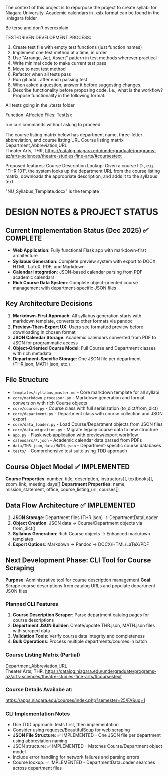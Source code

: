 The context of this project is to repurpose the project to create syllabi for Niagara University. Academic calendars in .xslx format can be found in the ./niagara folder

Be terse and don't overexplain

TEST-DRIVEN DEVELOPMENT PROCESS:
1. Create test file with empty test functions (just function names)
2. Implement one test method at a time, in order
3. Use "Arrange, Act, Assert" pattern in test methods wherever practical
4. Write minimal code to make current test pass
5. Move to next test method
6. Refactor when all tests pass
7. Run git add . after each passing test
8. When asked a question, answer it before suggesting changes.
9. Describe functionality before proposing code. I.e., what is the workflow?
Propose functionality in the following format:

All tests going in the ./tests folder

Function: <what functionality is being added to the code>
Affected Files:
Test(s):

run curl commands without asking to proceed

The course listing matrix below has department name, three-letter abbreviation, and course listing URL
Course listing matrix
Department,Abbreviation,URL    
Theater Arts, THR, https://catalog.niagara.edu/undergraduate/programs-az/arts-sciences/theatre-studies-fine-arts/#coursestext

Proposed features:
Course Description Lookup: Given a course I.D., e.g. "THR 101", the system looks up the department URL from the course listing matrix, downloads the appropriate description, and adds it to the syllabus text.

"NU_Syllabus_Template.docx" is the template

# DESIGN NOTES & PROJECT STATUS

## Current Implementation Status (Dec 2025) ✅ COMPLETE
- **Web Application**: Fully functional Flask app with markdown-first architecture
- **Syllabus Generation**: Complete preview system with export to DOCX, HTML, LaTeX, PDF, and Markdown
- **Calendar Integration**: JSON-based calendar parsing from PDF academic calendars
- **Rich Course Data System**: Complete object-oriented course management with department-specific JSON files

## Key Architecture Decisions
1. **Markdown-First Approach**: All syllabus generation starts with markdown template, converts to other formats via pandoc
2. **Preview-Then-Export UX**: Users see formatted preview before downloading in chosen format
3. **JSON Calendar Storage**: Academic calendars converted from PDF to JSON for programmatic access
4. **Object-Oriented Course Model**: Full Course and Department classes with rich metadata
5. **Department-Specific Storage**: One JSON file per department (THR.json, MATH.json, etc.)

## File Structure
- `templates/syllabus_master.md` - Core markdown template for all syllabi
- `core/markdown_processor.py` - Markdown generation and format conversion with rich Course objects
- `core/course.py` - Course class with full serialization (to_dict/from_dict)
- `core/department.py` - Department class with course collection and JSON export
- `core/data_loader.py` - Load Course/Department objects from JSON files
- `core/data_migration.py` - Migrate legacy course data to new structure
- `app.py` - Flask web application with preview/export workflow
- `calendars/*.json` - Academic calendar data parsed from PDFs
- `data/THR.json`, `data/MATH.json` - Department-specific course databases
- `tests/` - Comprehensive test suite using TDD approach

## Course Object Model ✅ IMPLEMENTED
**Course Properties**: number, title, description, instructors[], textbooks[], zoom_link, meeting_days[]
**Department Properties**: name, mission_statement, office, course_listing_url, courses[]

## Data Flow Architecture ✅ IMPLEMENTED
1. **JSON Storage**: Department files (THR.json) → DepartmentDataLoader
2. **Object Creation**: JSON data → Course/Department objects via from_dict()
3. **Syllabus Generation**: Rich Course objects → Enhanced markdown templates
4. **Export Options**: Markdown → Pandoc → DOCX/HTML/LaTeX/PDF

## Next Development Phase: CLI Tool for Course Scraping
**Purpose**: Administrative tool for course description management
**Goal**: Scrape course descriptions from catalog URLs and populate department JSON files

### Planned CLI Features
1. **Course Description Scraper**: Parse department catalog pages for course descriptions
2. **Department JSON Builder**: Create/update THR.json, MATH.json files with scraped data
3. **Validation Tools**: Verify course data integrity and completeness
4. **Bulk Operations**: Process multiple departments/courses in batch

### Course Listing Matrix (Partial)
Department,Abbreviation,URL    
Theater Arts, THR, https://catalog.niagara.edu/undergraduate/programs-az/arts-sciences/theatre-studies-fine-arts/#coursestext

### Course Details Availabe at:
https://apps.niagara.edu/courses/index.php?semester=25/FA&ug=1

### CLI Implementation Notes
- Use TDD approach: tests first, then implementation
- Consider using requests/BeautifulSoup for web scraping
- **JSON File Structure**: ✅ IMPLEMENTED - One JSON file per department using abbreviation naming
- JSON structure: ✅ IMPLEMENTED - Matches Course/Department object model
- Include error handling for network failures and parsing errors
- Course lookup: ✅ IMPLEMENTED - DepartmentDataLoader searches across department files